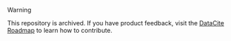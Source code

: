 > [!WARNING]
> This repository is archived. If you have product feedback, visit the [DataCite Roadmap](https://datacite.org/roadmap.html) to learn how to contribute. 
